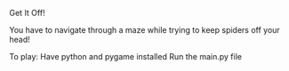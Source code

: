 Get It Off!

You have to navigate through a maze while trying to keep spiders off your head!

To play:
  Have python and pygame installed
  Run the main.py file
